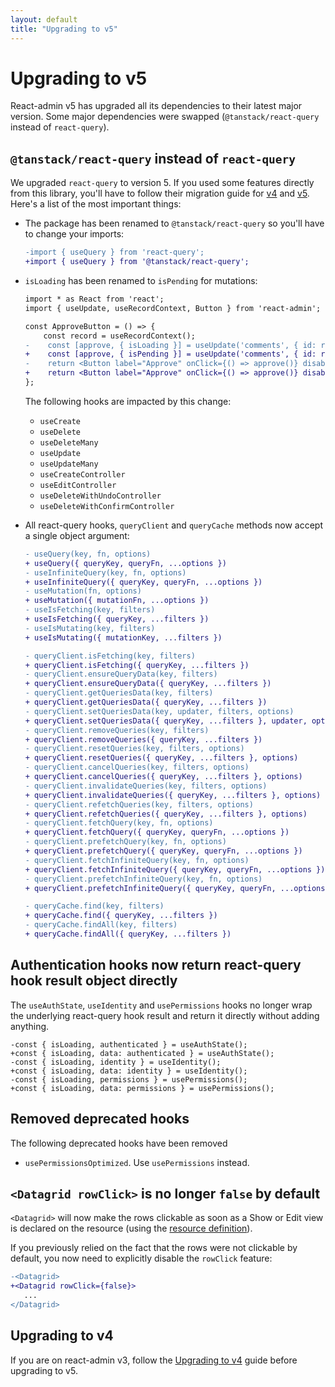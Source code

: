 ```yaml
---
layout: default
title: "Upgrading to v5"
---
```


# Upgrading to v5

React-admin v5 has upgraded all its dependencies to their latest major version. Some major dependencies were swapped (`@tanstack/react-query` instead of `react-query`).

## `@tanstack/react-query` instead of `react-query`

We upgraded `react-query` to version 5. If you used some features directly from this library, you'll have to follow their migration guide for [v4](https://tanstack.com/query/v5/docs/react/guides/migrating-to-react-query-4) and [v5](https://tanstack.com/query/v5/docs/react/guides/migrating-to-v5). Here's a list of the most important things:

 - The package has been renamed to `@tanstack/react-query` so you'll have to change your imports:

    ```diff
    -import { useQuery } from 'react-query';
    +import { useQuery } from '@tanstack/react-query';
    ```

- `isLoading` has been renamed to `isPending` for mutations:

    ```diff
    import * as React from 'react';
    import { useUpdate, useRecordContext, Button } from 'react-admin';

    const ApproveButton = () => {
        const record = useRecordContext();
    -    const [approve, { isLoading }] = useUpdate('comments', { id: record.id, data: { isApproved: true }, previousData: record });
    +    const [approve, { isPending }] = useUpdate('comments', { id: record.id, data: { isApproved: true }, previousData: record });
    -    return <Button label="Approve" onClick={() => approve()} disabled={isLoading} />;
    +    return <Button label="Approve" onClick={() => approve()} disabled={isPending} />;
    };
    ```

    The following hooks are impacted by this change:

    - `useCreate`
    - `useDelete`
    - `useDeleteMany`
    - `useUpdate`
    - `useUpdateMany`
    - `useCreateController`
    - `useEditController`
    - `useDeleteWithUndoController`
    - `useDeleteWithConfirmController`

- All react-query hooks, `queryClient` and `queryCache` methods now accept a single object argument:

    ```diff
    - useQuery(key, fn, options)
    + useQuery({ queryKey, queryFn, ...options })
    - useInfiniteQuery(key, fn, options)
    + useInfiniteQuery({ queryKey, queryFn, ...options })
    - useMutation(fn, options)
    + useMutation({ mutationFn, ...options })
    - useIsFetching(key, filters)
    + useIsFetching({ queryKey, ...filters })
    - useIsMutating(key, filters)
    + useIsMutating({ mutationKey, ...filters })

    - queryClient.isFetching(key, filters)
    + queryClient.isFetching({ queryKey, ...filters })
    - queryClient.ensureQueryData(key, filters)
    + queryClient.ensureQueryData({ queryKey, ...filters })
    - queryClient.getQueriesData(key, filters)
    + queryClient.getQueriesData({ queryKey, ...filters })
    - queryClient.setQueriesData(key, updater, filters, options)
    + queryClient.setQueriesData({ queryKey, ...filters }, updater, options)
    - queryClient.removeQueries(key, filters)
    + queryClient.removeQueries({ queryKey, ...filters })
    - queryClient.resetQueries(key, filters, options)
    + queryClient.resetQueries({ queryKey, ...filters }, options)
    - queryClient.cancelQueries(key, filters, options)
    + queryClient.cancelQueries({ queryKey, ...filters }, options)
    - queryClient.invalidateQueries(key, filters, options)
    + queryClient.invalidateQueries({ queryKey, ...filters }, options)
    - queryClient.refetchQueries(key, filters, options)
    + queryClient.refetchQueries({ queryKey, ...filters }, options)
    - queryClient.fetchQuery(key, fn, options)
    + queryClient.fetchQuery({ queryKey, queryFn, ...options })
    - queryClient.prefetchQuery(key, fn, options)
    + queryClient.prefetchQuery({ queryKey, queryFn, ...options })
    - queryClient.fetchInfiniteQuery(key, fn, options)
    + queryClient.fetchInfiniteQuery({ queryKey, queryFn, ...options })
    - queryClient.prefetchInfiniteQuery(key, fn, options)
    + queryClient.prefetchInfiniteQuery({ queryKey, queryFn, ...options })

    - queryCache.find(key, filters)
    + queryCache.find({ queryKey, ...filters })
    - queryCache.findAll(key, filters)
    + queryCache.findAll({ queryKey, ...filters })
    ```

## Authentication hooks now return react-query hook result object directly

The `useAuthState`, `useIdentity` and `usePermissions` hooks no longer wrap the underlying react-query hook result and return it directly without adding anything.

```
-const { isLoading, authenticated } = useAuthState();
+const { isLoading, data: authenticated } = useAuthState();
-const { isLoading, identity } = useIdentity();
+const { isLoading, data: identity } = useIdentity();
-const { isLoading, permissions } = usePermissions();
+const { isLoading, data: permissions } = usePermissions();
```

## Removed deprecated hooks

The following deprecated hooks have been removed

- `usePermissionsOptimized`. Use `usePermissions` instead.

## `<Datagrid rowClick>` is no longer `false` by default

`<Datagrid>` will now make the rows clickable as soon as a Show or Edit view is declared on the resource (using the [resource definition](https://marmelab.com/react-admin/Resource.html)).

If you previously relied on the fact that the rows were not clickable by default, you now need to explicitly disable the `rowClick` feature:

```diff
-<Datagrid>
+<Datagrid rowClick={false}>
   ...
</Datagrid>
```

## Upgrading to v4

If you are on react-admin v3, follow the [Upgrading to v4](https://marmelab.com/react-admin/doc/4.16/Upgrade.html) guide before upgrading to v5. 

